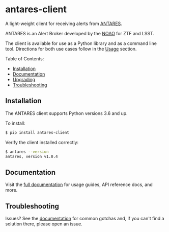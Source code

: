 # antares-client

A light-weight client for receiving alerts from
[ANTARES](http://antares.noao.edu).

ANTARES is an Alert Broker developed by the [NOAO](http://noao.edu) for ZTF and
LSST.

The client is available for use as a Python library and as a command line tool.
Directions for both use cases follow in the [Usage](#usage) section.

Table of Contents:
* [Installation](#installation)
* [Documentation](#documentation)
* [Upgrading](#upgrading)
* [Troubleshooting](#troubleshooting)

## Installation

The ANTARES client supports Python versions 3.6 and up.

To install:

```bash
$ pip install antares-client
```

Verify the client installed correctly:

```bash
$ antares --version
antares, version v1.0.4
```

## Documentation

Visit the [full documentation](https://noao.gitlab.io/antares/client) for usage
guides, API reference docs, and more.

## Troubleshooting

Issues? See the
[documentation](https://noao.gitlab.io/antares/client/troubleshooting) for
common gotchas and, if you can't find a solution there, please open an issue.

